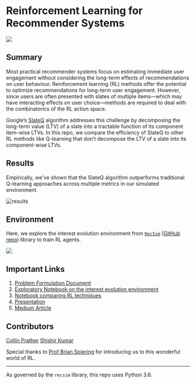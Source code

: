 # Reinforcement Learning for Recommender Systems

[![](images/video_shot.png)](https://youtu.be/_kgmE0Yq8bo "SlateQ Overview and RecSim Demo")

## Summary 

Most practical recommender systems focus on estimating immediate user engagement without considering the long-term effects of recommendations on user behaviour. Reinforcement learning (RL) methods offer the potential to optimize recommendations for long-term user engagement. However, since users are often presented with slates of multiple items—which may have interacting effects on user choice—methods are required to deal with the combinatorics of the RL action space.

Google’s​ [SlateQ](https://research.google/pubs/pub48200/) algorithm addresses this challenge by decomposing the long-term value (LTV) of a slate into a tractable function of its component item-wise LTVs. In this repo, we compare the efficiency of SlateQ to other RL methods like Q-learning that don’t decompose the LTV of a slate into its component-wise LTVs.

## Results

Empirically, we've shown that the SlateQ algorithm outperforms traditional Q-learning approaches across multiple metrics in our simulated environment.

![results](images/hero.png)

## Environment

Here, we explore the interest evolution environment from [`RecSim`](https://ai.googleblog.com/2019/11/recsim-configurable-simulation-platform.html) ([GitHub repo](https://github.com/google-research/recsim)) library to train RL agents.

![](https://github.com/google-research/recsim/blob/master/recsim/colab/figures/recsim_at_a_glance.png)

## Important Links

1. [Problem Formulation Document](https://github.com/ShishirKumar93/SlateQ/blob/master/project_proposal.pdf)
2. [Exploratory Notebook on the interest evolution environment](https://github.com/ShishirKumar93/SlateQ/blob/master/notebooks/baseline_agents.ipynb)
3. [Notebook comparing RL techniques](https://github.com/ShishirKumar93/SlateQ/blob/master/notebooks/SlateQ_comparison.ipynb)
4. [Presentation](https://docs.google.com/presentation/d/1VqM9oZTlmJTSrctpoUE7FIX_SZyDKCh6ex3zFkil21g/edit?usp=sharing)
5. [Medium Article](https://medium.com/analytics-vidhya/slateq-a-scalable-algorithm-for-slate-recommendation-problems-735a1c24458c?source=friends_link&sk=9c9e6d55f2329c5766d837ca8ae44475)

## Contributors

[Collin Prather](https://www.linkedin.com/in/collin-prather/) 
[Shishir Kumar](https://www.linkedin.com/in/shishir-kumar/)

Special thanks to [Prof Brian Spiering](https://www.linkedin.com/in/brianspiering/) for introducing us to this wonderful world of RL.


---


As governed by the `recsim` library, this repo uses Python 3.6.
